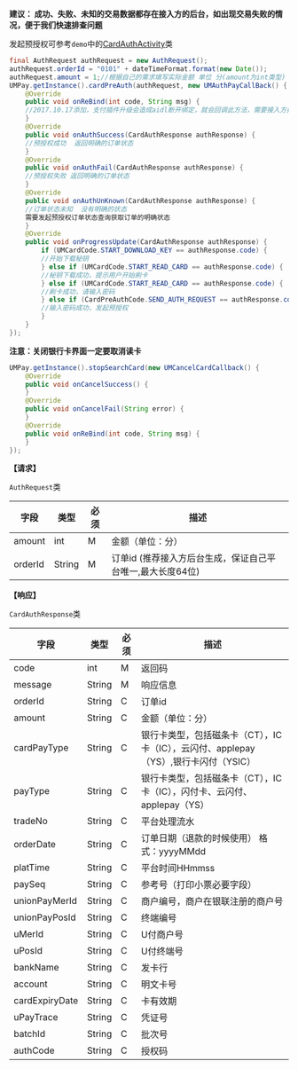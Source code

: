 **建议： 成功、失败、未知的交易数据都存在接入方的后台，如出现交易失败的情况，便于我们快速排查问题**

发起预授权可参考`demo`中的[CardAuthActivity](https://github.com/mr-yang/PayPluginDemo/blob/master/app/src/main/java/com/umpay/payplugindemo/CardAuthActivity.java)类

```java
final AuthRequest authRequest = new AuthRequest();
authRequest.orderId = "0101" + dateTimeFormat.format(new Date());
authRequest.amount = 1;//根据自己的需求填写实际金额 单位 分(amount为int类型)
UMPay.getInstance().cardPreAuth(authRequest, new UMAuthPayCallBack() {
	@Override
	public void onReBind(int code, String msg) {
	//2017.10.17添加，支付插件升级会造成aidl断开绑定，就会回调此方法，需要接入方按照demo重新绑定即可
	}
	@Override
	public void onAuthSuccess(CardAuthResponse authResponse) {
	//预授权成功  返回明确的订单状态
	}
	@Override
	public void onAuthFail(CardAuthResponse authResponse) {
	//预授权失败 返回明确的订单状态
	}
	@Override
	public void onAuthUnKnown(CardAuthResponse authResponse) {
	//订单状态未知  没有明确的状态
	需要发起预授权订单状态查询获取订单的明确状态
	}
	@Override
	public void onProgressUpdate(CardAuthResponse authResponse) {
		if (UMCardCode.START_DOWNLOAD_KEY == authResponse.code) {
		//开始下载秘钥
		} else if (UMCardCode.START_READ_CARD == authResponse.code) {
		//秘钥下载成功，提示用户开始刷卡
		} else if (UMCardCode.START_READ_CARD == authResponse.code) {
		//刷卡成功，请输入密码
		} else if (CardPreAuthCode.SEND_AUTH_REQUEST == authResponse.code) {
		//输入密码成功，发起预授权
		}
	}
});
```

**注意：关闭银行卡界面一定要取消读卡**

```java
UMPay.getInstance().stopSearchCard(new UMCancelCardCallback() {
	@Override
	public void onCancelSuccess() {
	}
	@Override
	public void onCancelFail(String error) {
	}
	@Override
	public void onReBind(int code, String msg) {
	}
});
```


**【请求】**


`AuthRequest`类

| 字段  | 类型  | 必须  | 描述  |
| ------------ | ------------ | ------------ | ------------ |
| amount  | int  | M  | 金额（单位：分）  |
| orderId  | String  | M  | 订单id (推荐接入方后台生成，保证自己平台唯一,最大长度64位)  |


**【响应】**

`CardAuthResponse`类

| 字段  | 类型  | 必须  | 描述  |
| ------------ | ------------ | ------------ | ------------ |
| code  | int  | M  | 返回码  |
| message  | String  | M  | 响应信息  |
| orderId  | String  | C  | 订单id  |
| amount  | String  | C  | 金额（单位：分）  |
| cardPayType  | String  | C  | 银行卡类型，包括磁条卡（CT），IC卡（IC），云闪付、applepay（YS）,银行卡闪付（YSIC）  |
| payType  | String  | C  | 银行卡类型，包括磁条卡（CT），IC卡（IC），闪付卡、云闪付、applepay（YS）  |
| tradeNo  | String  | C  | 平台处理流水  |
| orderDate  | String  | C  | 订单日期（退款的时候使用） 格式：yyyyMMdd  |
| platTime  | String  | C  | 平台时间HHmmss  |
| paySeq  | String  | C  | 参考号（打印小票必要字段）  |
| unionPayMerId  | String  | C  | 商户编号，商户在银联注册的商户号  |
| unionPayPosId  | String  |  C | 终端编号  |
| uMerId  | String  | C  | U付商户号  |
| uPosId  | String  | C  | U付终端号  |
| bankName  | String  | C  | 发卡行  |
| account  | String  | C  | 明文卡号  |
| cardExpiryDate  | String  | C  | 卡有效期  |
| uPayTrace  | String  | C  | 凭证号  |
| batchId  | String  | C  | 批次号  |
| authCode  | String  | C  | 授权码  |